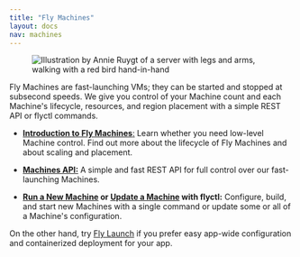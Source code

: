 ```yaml
---
title: "Fly Machines"
layout: docs
nav: machines
---
```


<figure class="flex justify-center">
  <img src="/static/images/fly-machines.png" alt="Illustration by Annie Ruygt of a server with legs and arms, walking with a red bird hand-in-hand" class="max-w-lg">
</figure>

Fly Machines are fast-launching VMs; they can be started and stopped at subsecond speeds. We give you control of your Machine count and each Machine's lifecycle, resources, and region placement with a simple REST API or flyctl commands.

- [**Introduction to Fly Machines**:](/docs/machines/overview/) Learn whether you need low-level Machine control. Find out more about the lifecycle of Fly Machines and about scaling and placement.

- [**Machines API:**](/docs/machines/api/) A simple and fast REST API for full control over our fast-launching Machines.

- **[Run a New Machine](/docs/machines/flyctl/fly-machine-run/) or [Update a Machine](/docs/machines/flyctl/fly-machine-update/) with flyctl:** Configure, build, and start new Machines with a single command or update some or all of a Machine's configuration.

On the other hand, try [Fly Launch](/docs/reference/fly-launch/) if you prefer easy app-wide configuration and containerized deployment for your app.
